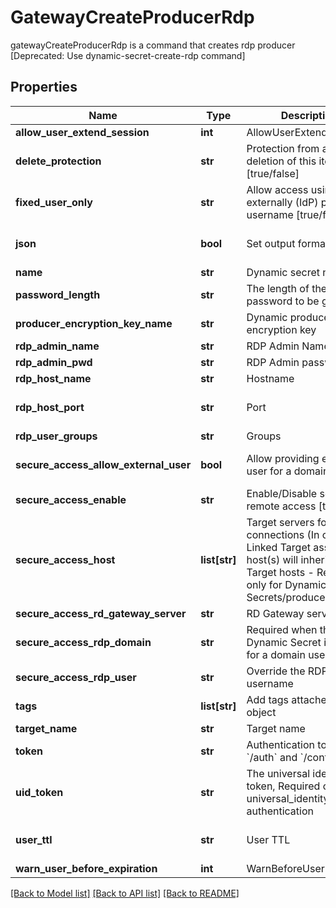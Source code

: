 # GatewayCreateProducerRdp

gatewayCreateProducerRdp is a command that creates rdp producer [Deprecated: Use dynamic-secret-create-rdp command]
## Properties
Name | Type | Description | Notes
------------ | ------------- | ------------- | -------------
**allow_user_extend_session** | **int** | AllowUserExtendSession | [optional] 
**delete_protection** | **str** | Protection from accidental deletion of this item [true/false] | [optional] 
**fixed_user_only** | **str** | Allow access using externally (IdP) provided username [true/false] | [optional] [default to 'false']
**json** | **bool** | Set output format to JSON | [optional] [default to False]
**name** | **str** | Dynamic secret name | 
**password_length** | **str** | The length of the password to be generated | [optional] 
**producer_encryption_key_name** | **str** | Dynamic producer encryption key | [optional] 
**rdp_admin_name** | **str** | RDP Admin Name | [optional] 
**rdp_admin_pwd** | **str** | RDP Admin password | [optional] 
**rdp_host_name** | **str** | Hostname | [optional] 
**rdp_host_port** | **str** | Port | [optional] [default to '22']
**rdp_user_groups** | **str** | Groups | [optional] 
**secure_access_allow_external_user** | **bool** | Allow providing external user for a domain users | [optional] [default to False]
**secure_access_enable** | **str** | Enable/Disable secure remote access [true/false] | [optional] 
**secure_access_host** | **list[str]** | Target servers for connections (In case of Linked Target association, host(s) will inherit Linked Target hosts - Relevant only for Dynamic Secrets/producers) | [optional] 
**secure_access_rd_gateway_server** | **str** | RD Gateway server | [optional] 
**secure_access_rdp_domain** | **str** | Required when the Dynamic Secret is used for a domain user | [optional] 
**secure_access_rdp_user** | **str** | Override the RDP Domain username | [optional] 
**tags** | **list[str]** | Add tags attached to this object | [optional] 
**target_name** | **str** | Target name | [optional] 
**token** | **str** | Authentication token (see &#x60;/auth&#x60; and &#x60;/configure&#x60;) | [optional] 
**uid_token** | **str** | The universal identity token, Required only for universal_identity authentication | [optional] 
**user_ttl** | **str** | User TTL | [optional] [default to '60m']
**warn_user_before_expiration** | **int** | WarnBeforeUserExpiration | [optional] 

[[Back to Model list]](../README.md#documentation-for-models) [[Back to API list]](../README.md#documentation-for-api-endpoints) [[Back to README]](../README.md)


